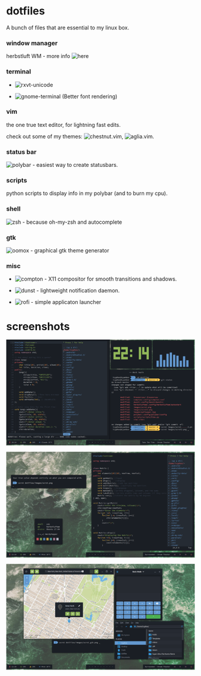 # dotfiles

A bunch of files that are essential to my linux box.

### window manager

herbstluft WM - more info ![here](https://www.herbstluftwm.org/)



### terminal

- ![rxvt-unicode](https://wiki.archlinux.org/index.php/rxvt-unicode)

- ![gnome-terminal](https://en.wikipedia.org/wiki/GNOME_Terminal) (Better font rendering)



### vim

the one true text editor, for lightning fast edits.

check out some of my themes: ![chestnut.vim](https://github.com/NerdyPepper/chestnut.vim), 
![aglia.vim](https://github.com/NerdyPepper/agila.vim).



### status bar

![polybar](https://github.com/jaagr/polybar) - easiest way to create statusbars.



### scripts

python scripts to display info in my polybar (and to burn my cpu).



### shell

![zsh](https://en.wikipedia.org/wiki/Z_shell) - because oh-my-zsh and autocomplete



### gtk 
![oomox](https://github.com/actionless/oomox) - graphical gtk theme generator



### misc

- ![compton](https://github.com/chjj/compton) - X11 compositor for smooth transitions and shadows.

- ![dunst](https://dunst-project.org/) - lightweight notification daemon.

- ![rofi](https://github.com/DaveDavenport/rofi) - simple applicaton launcher



# screenshots
![scrot](images/scrot2.png)

![scrot](images/scrot.png)

![scrot_gtk](images/scrot_gtk.png)
